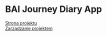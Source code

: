 # BAI Journey Diary App
<a href="https://tgadek.github.io/bai-website/">Strona projektu</a><br>
<a href="https://trello.com/b/mEwlNp7b/bai">Zarządzanie projektem</a>
